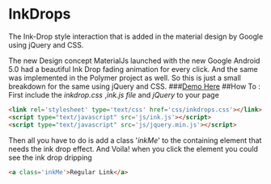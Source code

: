 InkDrops
========
The Ink-Drop style interaction that is added in the material design by Google using jQuery and CSS.

The new Design concept MaterialJs launched with the new Google Android 5.0 had a beautiful Ink Drop fading animation for every click. And the same was implemented in the Polymer project as well. So this is just a small breakdown for the same using jQuery and CSS.
###[Demo Here](http://akhilarjun.github.io/InkDrops/demo.html)
##How To :
First include the _inkdrop.css_ ,_ink.js file_ and _jQuery_ to your page
```html
<link rel='stylesheet' type='text/css' href='css/inkdrops.css'></link>
<script type="text/javascript" src='js/ink.js'></script>
<script type="text/javascript" src='js/jquery.min.js'></script>
```
Then all you have to do is add a class '_inkMe_' to the containing element that needs the ink drop effect. And Voila! when you click the element you could see the ink drop dripping<br>
```html
<a class='inkMe'>Regular Link</a>
```
